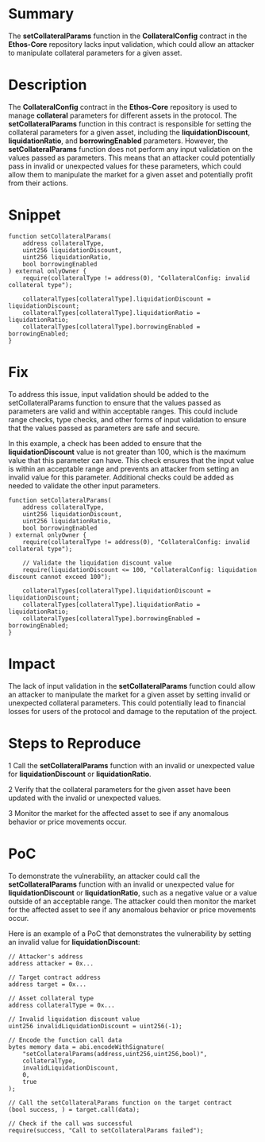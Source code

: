 # Summary

The **setCollateralParams** function in the **CollateralConfig** contract in the **Ethos-Core** repository lacks input validation, which could allow an attacker to manipulate collateral parameters for a given asset.

# Description

The **CollateralConfig** contract in the **Ethos-Core** repository is used to manage **collateral** parameters for different assets in the protocol. The **setCollateralParams** function in this contract is responsible for setting the collateral parameters for a given asset, including the **liquidationDiscount**, **liquidationRatio**, and **borrowingEnabled** parameters.
However, the **setCollateralParams** function does not perform any input validation on the values passed as parameters. This means that an attacker could potentially pass in invalid or unexpected values for these parameters, which could allow them to manipulate the market for a given asset and potentially profit from their actions.

# Snippet

```
function setCollateralParams(
    address collateralType,
    uint256 liquidationDiscount,
    uint256 liquidationRatio,
    bool borrowingEnabled
) external onlyOwner {
    require(collateralType != address(0), "CollateralConfig: invalid collateral type");
    
    collateralTypes[collateralType].liquidationDiscount = liquidationDiscount;
    collateralTypes[collateralType].liquidationRatio = liquidationRatio;
    collateralTypes[collateralType].borrowingEnabled = borrowingEnabled;
}

```

# Fix

To address this issue, input validation should be added to the setCollateralParams function to ensure that the values passed as parameters are valid and within acceptable ranges. This could include range checks, type checks, and other forms of input validation to ensure that the values passed as parameters are safe and secure.

In this example, a check has been added to ensure that the **liquidationDiscount** value is not greater than 100, which is the maximum value that this parameter can have. This check ensures that the input value is within an acceptable range and prevents an attacker from setting an invalid value for this parameter. Additional checks could be added as needed to validate the other input parameters.

```
function setCollateralParams(
    address collateralType,
    uint256 liquidationDiscount,
    uint256 liquidationRatio,
    bool borrowingEnabled
) external onlyOwner {
    require(collateralType != address(0), "CollateralConfig: invalid collateral type");

    // Validate the liquidation discount value
    require(liquidationDiscount <= 100, "CollateralConfig: liquidation discount cannot exceed 100");

    collateralTypes[collateralType].liquidationDiscount = liquidationDiscount;
    collateralTypes[collateralType].liquidationRatio = liquidationRatio;
    collateralTypes[collateralType].borrowingEnabled = borrowingEnabled;
}

```

# Impact

The lack of input validation in the **setCollateralParams** function could allow an attacker to manipulate the market for a given asset by setting invalid or unexpected collateral parameters. This could potentially lead to financial losses for users of the protocol and damage to the reputation of the project.

# Steps to Reproduce

1 Call the **setCollateralParams** function with an invalid or unexpected value for **liquidationDiscount** or **liquidationRatio**.

2 Verify that the collateral parameters for the given asset have been updated with the invalid or unexpected values.

3 Monitor the market for the affected asset to see if any anomalous behavior or price movements occur.

# PoC 
 
To demonstrate the vulnerability, an attacker could call the **setCollateralParams** function with an invalid or unexpected value for **liquidationDiscount** or **liquidationRatio**, such as a negative value or a value outside of an acceptable range. The attacker could then monitor the market for the affected asset to see if any anomalous behavior or price movements occur.

Here is an example of a PoC that demonstrates the vulnerability by setting an invalid value for **liquidationDiscount**:

```
// Attacker's address
address attacker = 0x...

// Target contract address
address target = 0x...

// Asset collateral type
address collateralType = 0x...

// Invalid liquidation discount value
uint256 invalidLiquidationDiscount = uint256(-1);

// Encode the function call data
bytes memory data = abi.encodeWithSignature(
    "setCollateralParams(address,uint256,uint256,bool)",
    collateralType,
    invalidLiquidationDiscount,
    0,
    true
);

// Call the setCollateralParams function on the target contract
(bool success, ) = target.call(data);

// Check if the call was successful
require(success, "Call to setCollateralParams failed");
```